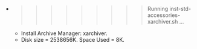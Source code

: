 * >>>>>>>>> Running inst-std-accessories-xarchiver.sh ...
  * Install Archive Manager: xarchiver.
  * Disk size = 2538656K. Space Used = 8K.
